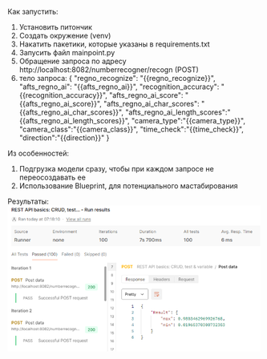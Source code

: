 Как запустить:
1) Установить питончик
2) Создать окружение (venv)
3) Накатить пакетики, которые указаны в requirements.txt
4) Запусить файл mainpoint.py
5) Обращение запроса по адресу http://localhost:8082/numberrecogner/recogn (POST)
6) тело запроса:
{
	"regno_recognize": "{{regno_recognize}}",
    "afts_regno_ai": "{{afts_regno_ai}}",
    "recognition_accuracy": "{{recognition_accuracy}}",
    "afts_regno_ai_score": "{{afts_regno_ai_score}}",
    "afts_regno_ai_char_scores": "{{afts_regno_ai_char_scores}}",
    "afts_regno_ai_length_scores":"{{afts_regno_ai_length_scores}}",
    "camera_type":"{{camera_type}}",
    "camera_class":"{{camera_class}}",
    "time_check":"{{time_check}}",
    "direction":"{{direction}}"
}

Из особенностей:
1) Подгрузка модели сразу, чтобы при каждом запросе не переосоздавать ее
2) Использование Blueprint, для потенциального мастабирования
   
Результаты:
![ну тут должны быть результаты](res.png)
